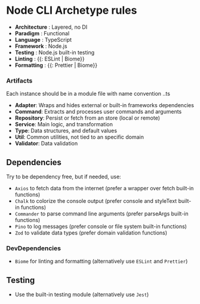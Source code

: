 # Node CLI Archetype rules

- **Architecture** : Layered, no DI
- **Paradigm** : Functional
- **Language** : TypeScript
- **Framework** : Node.js
- **Testing** : Node.js built-in testing
- **Linting** : {{: ESLint | Biome}}
- **Formatting** : {{: Prettier | Biome}}

### Artifacts

Each instance should be in a module file with name convention <intention>.<artifact>.ts 

- **Adapter**: Wraps and hides external or built-in frameworks dependencies
- **Command**: Extracts and processes user commands and arguments
- **Repository**: Persist or fetch from an store (local or remote)
- **Service**: Main logic, and transformation
- **Type**: Data structures, and default values
- **Util**: Common utilities, not tied to an specific domain
- **Validator**: Data validation


## Dependencies

Try to be dependency free, but if needed, use:

- `Axios` to fetch data from the internet (prefer a wrapper over fetch built-in functions)
- `Chalk` to colorize the console output (prefer console and styleText built-in functions)
- `Commander` to parse command line arguments (prefer parseArgs built-in functions)
- `Pino` to log messages (prefer console or file system built-in functions)
- `Zod` to validate data types (prefer domain validation functions)

### DevDependencies

- `Biome` for linting and formatting (alternatively use `ESLint` and `Prettier`)

## Testing

- Use the built-in testing module (alternatively use `Jest`) 